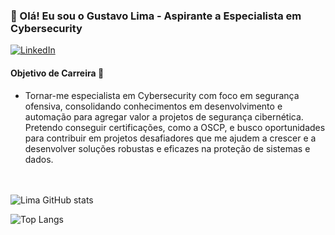 ### 👋 Olá! Eu sou o Gustavo Lima - Aspirante a Especialista em Cybersecurity

[![LinkedIn](https://img.shields.io/badge/LinkedIn-0077B5?style=for-the-badge&logo=linkedin&logoColor=white)](https://www.linkedin.com/in/gustavo-borges-de-lima-95a0892a2/)



#### Objetivo de Carreira 🔐
- Tornar-me especialista em Cybersecurity com foco em segurança ofensiva, consolidando conhecimentos em desenvolvimento e automação para agregar valor a projetos de segurança cibernética. Pretendo conseguir certificações, como a OSCP, e busco oportunidades para contribuir em projetos desafiadores que me ajudem a crescer e a desenvolver soluções robustas e eficazes na proteção de sistemas e dados. <br><br><br>

![Lima GitHub stats](https://github-readme-stats.vercel.app/api?username=gustavolimacode&show_icons=true&theme=dracula)

![Top Langs](https://github-readme-stats.vercel.app/api/top-langs/?username=gustavolimacode&size_weight=0.5&count_weight=0.5)
